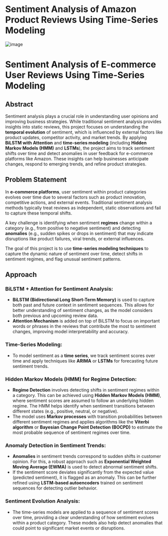 # **Sentiment Analysis of Amazon Product Reviews Using Time-Series Modeling**

![image](https://github.com/user-attachments/assets/b94acfa3-efb3-417b-b3e2-d0cccd3a685c)


# **Sentiment Analysis of E-commerce User Reviews Using Time-Series Modeling**

## **Abstract**

Sentiment analysis plays a crucial role in understanding user opinions and improving business strategies. While traditional sentiment analysis provides insights into static reviews, this project focuses on understanding the **temporal evolution** of sentiment, which is influenced by external factors like product updates, competitor activity, and market trends. By applying **BiLSTM with Attention** and **time-series modeling** (including **Hidden Markov Models (HMM)** and **LSTMs**), the project aims to track sentiment shifts over time and detect anomalies in user feedback for e-commerce platforms like Amazon. These insights can help businesses anticipate changes, respond to emerging trends, and refine product strategies.

## **Problem Statement**

In **e-commerce platforms**, user sentiment within product categories evolves over time due to several factors such as product innovation, competitive actions, and external events. Traditional sentiment analysis methods typically treat reviews as independent, static observations and fail to capture these temporal shifts.

A key challenge is identifying when sentiment **regimes** change within a category (e.g., from positive to negative sentiment) and detecting **anomalies** (e.g., sudden spikes or drops in sentiment) that may indicate disruptions like product failures, viral trends, or external influences.

The goal of this project is to use **time-series modeling techniques** to capture the dynamic nature of sentiment over time, detect shifts in sentiment regimes, and flag unusual sentiment patterns.

## **Approach**

### **BiLSTM + Attention for Sentiment Analysis:**

- **BiLSTM (Bidirectional Long Short-Term Memory)** is used to capture both past and future context in sentiment sequences. This allows for better understanding of sentiment changes, as the model considers both previous and upcoming review data.
- **Attention Mechanism** is added on top of BiLSTM to focus on important words or phrases in the reviews that contribute the most to sentiment changes, improving model interpretability and accuracy.

### **Time-Series Modeling:**

- To model sentiment as a **time series**, we track sentiment scores over time and apply techniques like **ARIMA** or **LSTMs** for forecasting future sentiment trends.

### **Hidden Markov Models (HMM) for Regime Detection:**

- **Regime Detection** involves detecting shifts in sentiment regimes within a category. This can be achieved using **Hidden Markov Models (HMM)**, where sentiment scores are assumed to follow an underlying hidden regime. The HMM helps identify when sentiment transitions between different states (e.g., positive, neutral, or negative).
- The model uses **Markov processes** with transition probabilities between different sentiment regimes and applies algorithms like the **Viterbi algorithm** or **Bayesian Change Point Detection (BOCPD)** to estimate the most probable sequence of sentiment regimes over time.

### **Anomaly Detection in Sentiment Trends:**

- **Anomalies** in sentiment trends correspond to sudden shifts in customer opinion. For this, a robust approach such as **Exponential Weighted Moving Average (EWMA)** is used to detect abnormal sentiment shifts.
- If the sentiment score deviates significantly from the expected value (predicted sentiment), it is flagged as an anomaly. This can be further refined using **LSTM-based autoencoders** trained on sentiment sequences for detecting outlier behavior.

### **Sentiment Evolution Analysis:**

- The time-series models are applied to a sequence of sentiment scores over time, providing a clear understanding of how sentiment evolves within a product category. These models also help detect anomalies that could point to significant market events or disruptions.

